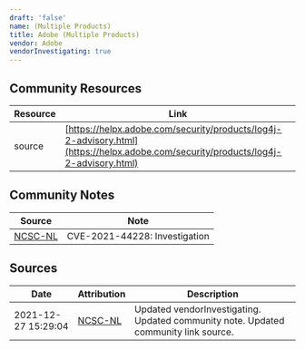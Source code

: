 ```yaml
---
draft: 'false'
name: (Multiple Products)
title: Adobe (Multiple Products)
vendor: Adobe
vendorInvestigating: true
---
```



## Community Resources
| Resource | Link |
| --- | --- |
| source | [https://helpx.adobe.com/security/products/log4j-2-advisory.html](https://helpx.adobe.com/security/products/log4j-2-advisory.html) |

## Community Notes
| Source | Note |
| --- | --- |
| [NCSC-NL](https://github.com/NCSC-NL/log4shell/blob/main/software/README.md) | CVE-2021-44228: Investigation </ul> |

## Sources
| Date | Attribution | Description |
| --- | --- | --- |
| 2021-12-27 15:29:04 | [NCSC-NL](https://github.com/NCSC-NL/log4shell/blob/main/software/README.md) | Updated vendorInvestigating. Updated community note. Updated community link source.  |
